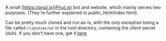 A small [https://pnut.io](Pnut.io) bot and website, which mainly serves two purposes. (They're further explained in public_html/index.html)

Can be pretty much cloned and run as-is, with the only exception being a file called `clientsecret` in the root directory, containing the client secret (duh). If you don't have one, get it [here](https://pnut.io/dev)